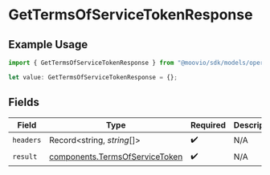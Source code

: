 # GetTermsOfServiceTokenResponse

## Example Usage

```typescript
import { GetTermsOfServiceTokenResponse } from "@moovio/sdk/models/operations";

let value: GetTermsOfServiceTokenResponse = {};
```

## Fields

| Field                                                                            | Type                                                                             | Required                                                                         | Description                                                                      |
| -------------------------------------------------------------------------------- | -------------------------------------------------------------------------------- | -------------------------------------------------------------------------------- | -------------------------------------------------------------------------------- |
| `headers`                                                                        | Record<string, *string*[]>                                                       | :heavy_check_mark:                                                               | N/A                                                                              |
| `result`                                                                         | [components.TermsOfServiceToken](../../models/components/termsofservicetoken.md) | :heavy_check_mark:                                                               | N/A                                                                              |
